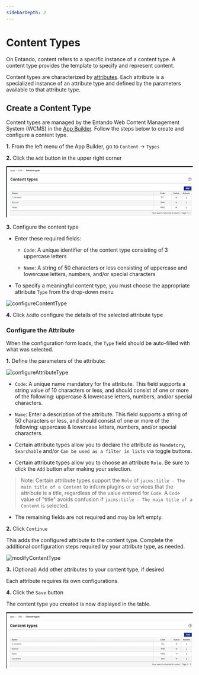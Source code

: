 ```yaml
---
sidebarDepth: 2
---
```


# Content Types

On Entando, content refers to a specific instance of a content type. A content type provides the template to specify and represent content. 

Content types are characterized by [attributes](./content-attributes.md). Each attribute is a specialized instance of an attribute type and defined by the parameters available to that attribute type. 

## Create a Content Type

Content types are managed by the Entando Web Content Management System (WCMS) in the [App Builder](../../docs/getting-started/concepts-overview.md#entando-app-builder). Follow the steps below to create and configure a content type.

**1.** From the left menu of the App Builder, go to `Content` → `Types`

**2.** Click the `Add` button in the upper right corner

![addContentType](./img/content_types1.png)

**3.** Configure the content type

- Enter these required fields:

  - `Code`: A unique identifier of the content type consisting of 3 uppercase letters

  - `Name`: A string of 50 characters or less consisting of uppercase and lowercase letters, numbers, and/or special characters

- To specify a meaningful content type, you must choose the appropriate attribute `Type` from the drop-down menu

![configureContentType](./img/content_types2.png)

**4.** Click `Add`to configure the details of the selected attribute type 

### Configure the Attribute

When the configuration form loads, the `Type` field should be auto-filled with what was selected.

**1.** Define the parameters of the attribute:

![configureAttributeType](./img/content_types3.png) 

- `Code`: A unique name mandatory for the attribute. This field supports a string value of 10 characters or less, and should consist of one or more of the following: uppercase & lowercase letters, numbers, and/or special characters.

- `Name`: Enter a description of the attribute. This field supports a string of 50 characters or less, and should consist of one or more of the following: uppercase & lowercase letters, numbers, and/or special characters.

- Certain attribute types allow you to declare the attribute as `Mandatory`, `Searchable` and/or `Can be used as a filter in lists` via toggle buttons.

- Certain attribute types allow you to choose an attribute `Role`. Be sure to click the `Add` button after making your selection.  

> Note: Certain attribute types support the `Role` of `jacms:title - The main title of a Content` to inform plugins or services that the attribute is a title, regardless of the value entered for `Code`. A `Code` value of "title" avoids confusion if `jacms:title - The main title of a Content` is selected.

- The remaining fields are not required and may be left empty.

**2.** Click `Continue`

This adds the configured attribute to the content type. Complete the additional configuration steps required by your attribute type, as needed.

![modifyContentType](./img/content_types4.png)

**3.** (Optional) Add other attributes to your content type, if desired

Each attribute requires its own configurations. 

**4.** Click the `Save` button

The content type you created is now displayed in the table.

![listedContentType](./img/content_types5.png)